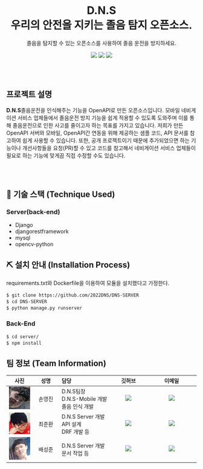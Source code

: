 <h1 align="center"><strong>D.N.S</strong><br>우리의 안전을 지키는 졸음 탐지 오픈소스.</h1>
<p align="center">
 졸음을 탐지할 수 있는 오픈소스를 사용하여 졸음 운전을 방지하세요.
</p>
<p align="center">
  <img src="https://img.shields.io/github/repo-size/2022DNS/DNS-SERVER?style=for-the-badge"/>
  <a href = "https://github.com/2022DNS/DNS-SERVER"><img src="https://img.shields.io/badge/REPO-DNS_SERVER-informatoinal?style=for-the-badge"/></a>
  <a href = "https://github.com/2022DNS/DNS-ANDROID"><img src="https://img.shields.io/badge/REPO-DNS_ANDROID-informatoinal?style=for-the-badge"/></a>
  <br>
  
</p>
<br>
<br>

## 프로젝트 설명
<p><b>D.N.S</b>졸음운전을 인식해주는 기능을 OpenAPI로 만든 오픈소스입니다. 모바일 네비게이션 서비스 업체들에서 졸음운전 방지 기능을 쉽게 적용할 수 있도록 도와주며 이를 통해 졸음운전으로 인한 사고를 줄이고자 하는 목표를 가지고 있습니다. 저희가 만든 OpenAPI 서버와 모바일, OpenAPI간 연동을 위해 제공하는 샘플 코드, API 문서를 참고하여 쉽게 사용할 수 있습니다. 또한, 공개 프로젝트이기 때문에 추가되었으면 하는 기능이나 개선사항들을 요청(PR)할 수 있고 코드를 참고해서 네비게이션 서비스 업체들이 필요로 하는 기능에 맞게끔 직접 수정할 수도 있습니다.</p>
<br><br>

## 🔧 기술 스택 (Technique Used)
### Server(back-end)
 - Django
 - djangorestframework
 - mysql
 - opencv-python

## ⛏ 설치 안내 (Installation Process)
requirements.txt와 Dockerfile을 이용하여 모듈을 설치했다고 가정한다.

```bash
$ git clone https://github.com/2022DNS/DNS-SERVER
$ cd DNS-SERVER
$ python manage.py runserver
```

### Back-End
```bash
$ cd server/
$ npm install
```

## 팀 정보 (Team Information)
<table width="788">
<thead>
<tr>
<th width="100" align="center">사진</th>
<th width="100" align="center">성명</th>
<th width="200" align="left">담당</th>
<th width="150" align="center">깃허브</th>
<th width="225" align="center">이메일</th>
</tr> 
</thead>
<tbody>
    <tr>
        <td width="100" align="center"><img src="/images/youngjin.png" width="60" height="60"></td>
        <td width="100" align="center">손영진</td>
        <td width="150">D.N.S팀장<br>D.N.S-Mobile 개발<br>졸음 인식 개발</td>
        <td width="100" align="center">
          <a href="https://github.com/ILoveGameCoding">
            <img src="http://img.shields.io/badge/ILoveGameCoding-655ced?style=social&logo=github"/>
          </a>
        </td>
        <td width="175" align="center">
          <a href="mailto:sonkim1001@naver.com"><img src="https://img.shields.io/static/v1?label=&message=sonkim1001@naver.com&color=blue&style=flat-square&logo=gmail"></a>
        </td>
    </tr>
    <tr>
        <td width="100" align="center"><img src="/images/junan.PNG" width="60" eight="60"></td>
        <td width="100" align="center">최준환</td>
        <td width="150">D.N.S Server 개발<br>API 설계<br>DRF 개발 등</td>
        <td width="100" align="center">
          <a href="https://github.com/junanhouse">
            <img src="http://img.shields.io/badge/junanhouse-655ced?style=social&logo=github"/>
          </a>
        </td>
        <td width="175" align="center">
          <a href="mailto:home99032@naver.com"><img src="https://img.shields.io/static/v1?label=&message=home99032@naver.com&color=orange&style=flat-square&logo=gmail"></a>
        </td>
    </tr>
    <tr>
        <td width="100" align="center"><img src="/images/sungjoon.png" width="60" height="60"></td>
        <td width="100" align="center">배성준</td>
        <td width="150">D.N.S Server 개발<br>문서 작업 등</td>
        <td width="100" align="center">
          <a href="https://github.com/westofsky">
            <img src="http://img.shields.io/badge/westofsky-655ced?style=social&logo=github"/>
          </a>
        </td>
        <td width="175" align="center">
          <a href="mailto:westofsky159@gamil.com"><img src="https://img.shields.io/static/v1?label=&message=westofsky159@gamil.com&color=critical&style=flat-square&logo=gmail"></a>
        </td>
    </tr>
</tbody>
</table>

